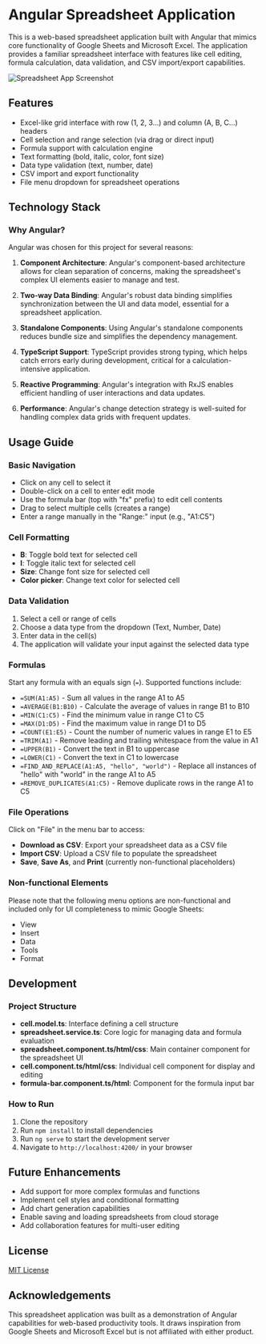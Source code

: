 # Angular Spreadsheet Application

This is a web-based spreadsheet application built with Angular that mimics core functionality of Google Sheets and Microsoft Excel. The application provides a familiar spreadsheet interface with features like cell editing, formula calculation, data validation, and CSV import/export capabilities.

![Spreadsheet App Screenshot](https://i.imgur.com/yourimageurl.png)

## Features

- Excel-like grid interface with row (1, 2, 3...) and column (A, B, C...) headers
- Cell selection and range selection (via drag or direct input)
- Formula support with calculation engine
- Text formatting (bold, italic, color, font size)
- Data type validation (text, number, date)
- CSV import and export functionality
- File menu dropdown for spreadsheet operations

## Technology Stack

### Why Angular?

Angular was chosen for this project for several reasons:

1. **Component Architecture**: Angular's component-based architecture allows for clean separation of concerns, making the spreadsheet's complex UI elements easier to manage and test.

2. **Two-way Data Binding**: Angular's robust data binding simplifies synchronization between the UI and data model, essential for a spreadsheet application.

3. **Standalone Components**: Using Angular's standalone components reduces bundle size and simplifies the dependency management.

4. **TypeScript Support**: TypeScript provides strong typing, which helps catch errors early during development, critical for a calculation-intensive application.

5. **Reactive Programming**: Angular's integration with RxJS enables efficient handling of user interactions and data updates.

6. **Performance**: Angular's change detection strategy is well-suited for handling complex data grids with frequent updates.

## Usage Guide

### Basic Navigation

- Click on any cell to select it
- Double-click on a cell to enter edit mode
- Use the formula bar (top with "fx" prefix) to edit cell contents
- Drag to select multiple cells (creates a range)
- Enter a range manually in the "Range:" input (e.g., "A1:C5")

### Cell Formatting

- **B**: Toggle bold text for selected cell
- **I**: Toggle italic text for selected cell
- **Size**: Change font size for selected cell
- **Color picker**: Change text color for selected cell

### Data Validation

1. Select a cell or range of cells
2. Choose a data type from the dropdown (Text, Number, Date)
3. Enter data in the cell(s)
4. The application will validate your input against the selected data type

### Formulas

Start any formula with an equals sign (`=`). Supported functions include:

- `=SUM(A1:A5)` - Sum all values in the range A1 to A5
- `=AVERAGE(B1:B10)` - Calculate the average of values in range B1 to B10
- `=MIN(C1:C5)` - Find the minimum value in range C1 to C5
- `=MAX(D1:D5)` - Find the maximum value in range D1 to D5
- `=COUNT(E1:E5)` - Count the number of numeric values in range E1 to E5
- `=TRIM(A1)` - Remove leading and trailing whitespace from the value in A1
- `=UPPER(B1)` - Convert the text in B1 to uppercase
- `=LOWER(C1)` - Convert the text in C1 to lowercase
- `=FIND_AND_REPLACE(A1:A5, "hello", "world")` - Replace all instances of "hello" with "world" in the range A1 to A5
- `=REMOVE_DUPLICATES(A1:C5)` - Remove duplicate rows in the range A1 to C5

### File Operations

Click on "File" in the menu bar to access:

- **Download as CSV**: Export your spreadsheet data as a CSV file
- **Import CSV**: Upload a CSV file to populate the spreadsheet
- **Save**, **Save As**, and **Print** (currently non-functional placeholders)

### Non-functional Elements

Please note that the following menu options are non-functional and included only for UI completeness to mimic Google Sheets:
- View
- Insert
- Data
- Tools
- Format

## Development

### Project Structure

- **cell.model.ts**: Interface defining a cell structure
- **spreadsheet.service.ts**: Core logic for managing data and formula evaluation
- **spreadsheet.component.ts/html/css**: Main container component for the spreadsheet UI
- **cell.component.ts/html/css**: Individual cell component for display and editing
- **formula-bar.component.ts/html**: Component for the formula input bar

### How to Run

1. Clone the repository
2. Run `npm install` to install dependencies
3. Run `ng serve` to start the development server
4. Navigate to `http://localhost:4200/` in your browser

## Future Enhancements

- Add support for more complex formulas and functions
- Implement cell styles and conditional formatting
- Add chart generation capabilities
- Enable saving and loading spreadsheets from cloud storage
- Add collaboration features for multi-user editing

## License

[MIT License](LICENSE)

## Acknowledgements

This spreadsheet application was built as a demonstration of Angular capabilities for web-based productivity tools. It draws inspiration from Google Sheets and Microsoft Excel but is not affiliated with either product.